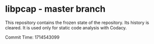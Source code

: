 # libpcap - master branch

This repository contains the frozen state of the repository.
Its history is cleared. It is used only for static code
analysis with Codacy.

Commit Time: 1714543099